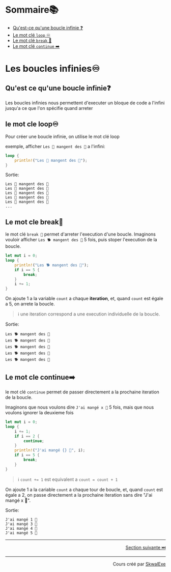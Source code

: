 # Sommaire📚
- [Qu'est-ce qu'une boucle infinie ❓](#quest-ce-quune-boucle-infinie)
- [Le mot clé `loop` ♾️](#le-mot-cle-loop)
- [Le mot clé `break` 🛑](#le-mot-cle-break)
- [Le mot clé `continue` ➡️](#le-mot-cle-continue)

# Les boucles infinies♾️
## Qu'est ce qu'une boucle infinie❓
Les boucles infinies nous permettent d'executer un bloque de code a l'infini jusqu'a ce que l'on spécifie quand arreter
## le mot cle loop♾️
Pour créer une boucle infinie, on utilise le mot clé loop 

exemple, afficher `Les 🐒 mangent des 🍌` a l'infini:
```rust
loop {
    println!("Les 🐒 mangent des 🍌");
}
```
Sortie:
```
Les 🐒 mangent des 🍌
Les 🐒 mangent des 🍌
Les 🐒 mangent des 🍌
Les 🐒 mangent des 🍌
Les 🐒 mangent des 🍌
...
```
## Le mot cle break🛑
le mot clé `break 🛑` permet d'arreter l'execution d'une boucle.
Imaginons vouloir afficher `Les 🐕 mangent des 🌭` 5 fois, puis stoper l'execution de la boucle.
```rust
let mut i = 0;
loop {
    println!("Les 🐕 mangent des 🌭");
    if i == 5 {
        break;
    }
    i += 1;
}
```
On ajoute 1 a la variable `count` a chaque **iteration**, et, quand `count` est égale a 5, on arrete la boucle.
> ℹ️ une iteration correspond a une execution individuelle de la boucle.

Sortie:
```
Les 🐕 mangent des 🌭
Les 🐕 mangent des 🌭
Les 🐕 mangent des 🌭
Les 🐕 mangent des 🌭
Les 🐕 mangent des 🌭
```

## Le mot cle continue➡️
le mot clé `continue` permet de passer directement a la prochaine iteration de la boucle.


Imaginons que nous voulons dire `J'ai mangé x 🥭` 5 fois, mais que nous voulons ignorer la deuxieme fois
```rust
let mut i = 0;
loop {
    i += 1;
    if i == 2 {
        continue;
    }
    println!("J'ai mangé {} 🥭", i);
    if i == 5 {
        break;
    }
}
```

> ℹ️ `count += 1` est equivalent a `count = count + 1`

On ajoute 1 a la cariable `count` a chaque tour de boucle, et, quand `count` est égale a 2, on passe directement a la prochaine iteration sans dire "J'ai mangé x 🥭".

Sortie:
```
J'ai mangé 1 🥭
J'ai mangé 3 🥭
J'ai mangé 4 🥭
J'ai mangé 5 🥭
```

---

<p align="right"><a href="../les-boucles-while">Section suivante ⏭️</a></p>

---


<p align="right">Cours créé par <a href="https://github.com/SkwalExe/" target="_blank">SkwalExe</a></p>